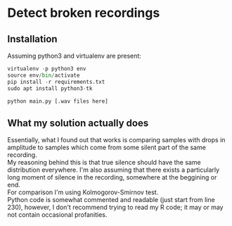 # Detect broken recordings

## Installation

Assuming python3 and virtualenv are present:

```python
virtualenv -p python3 env
source env/bin/activate
pip install -r requirements.txt
sudo apt install python3-tk

python main.py [.wav files here]
```

## What my solution actually does

Essentially, what I found out that works is comparing samples with drops in amplitude
to samples which come from some silent part of the same recording.  
My reasoning behind this is that true silence should have the same distribution everywhere.
I'm also assuming that there exists a particularly long moment of silence in the recording, somewhere at the beggining or end.  
For comparison I'm using Kolmogorov-Smirnov test.  
Python code is somewhat commented and readable (just start from line 230),
however, I don't recommend trying to read my R code; it may or may not contain occasional profanities.  
